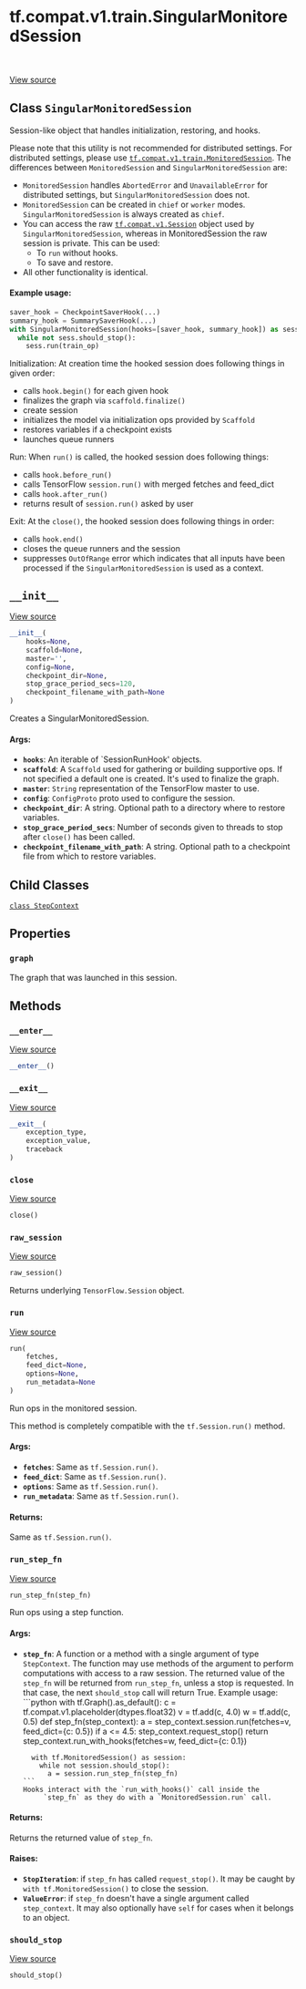 <div itemscope itemtype="http://developers.google.com/ReferenceObject">
<meta itemprop="name" content="tf.compat.v1.train.SingularMonitoredSession" />
<meta itemprop="path" content="Stable" />
<meta itemprop="property" content="StepContext"/>
<meta itemprop="property" content="graph"/>
<meta itemprop="property" content="__enter__"/>
<meta itemprop="property" content="__exit__"/>
<meta itemprop="property" content="__init__"/>
<meta itemprop="property" content="close"/>
<meta itemprop="property" content="raw_session"/>
<meta itemprop="property" content="run"/>
<meta itemprop="property" content="run_step_fn"/>
<meta itemprop="property" content="should_stop"/>
</div>

# tf.compat.v1.train.SingularMonitoredSession

<!-- Insert buttons -->

<table class="tfo-notebook-buttons tfo-api" align="left">
</table>

<a target="_blank" href="/code/stable/tensorflow/python/training/monitored_session.py">View source</a>



## Class `SingularMonitoredSession`

<!-- Start diff -->
Session-like object that handles initialization, restoring, and hooks.



<!-- Placeholder for "Used in" -->

Please note that this utility is not recommended for distributed settings.
For distributed settings, please use <a href="../../../../tf/compat/v1/train/MonitoredSession.md"><code>tf.compat.v1.train.MonitoredSession</code></a>.
The
differences between `MonitoredSession` and `SingularMonitoredSession` are:

* `MonitoredSession` handles `AbortedError` and `UnavailableError` for
  distributed settings, but `SingularMonitoredSession` does not.
* `MonitoredSession` can be created in `chief` or `worker` modes.
  `SingularMonitoredSession` is always created as `chief`.
* You can access the raw <a href="../../../../tf/compat/v1/Session.md"><code>tf.compat.v1.Session</code></a> object used by
  `SingularMonitoredSession`, whereas in MonitoredSession the raw session is
  private. This can be used:
    - To `run` without hooks.
    - To save and restore.
* All other functionality is identical.

#### Example usage:


```python
saver_hook = CheckpointSaverHook(...)
summary_hook = SummarySaverHook(...)
with SingularMonitoredSession(hooks=[saver_hook, summary_hook]) as sess:
  while not sess.should_stop():
    sess.run(train_op)
```

Initialization: At creation time the hooked session does following things
in given order:

* calls `hook.begin()` for each given hook
* finalizes the graph via `scaffold.finalize()`
* create session
* initializes the model via initialization ops provided by `Scaffold`
* restores variables if a checkpoint exists
* launches queue runners

Run: When `run()` is called, the hooked session does following things:

* calls `hook.before_run()`
* calls TensorFlow `session.run()` with merged fetches and feed_dict
* calls `hook.after_run()`
* returns result of `session.run()` asked by user

Exit: At the `close()`, the hooked session does following things in order:

* calls `hook.end()`
* closes the queue runners and the session
* suppresses `OutOfRange` error which indicates that all inputs have been
  processed if the `SingularMonitoredSession` is used as a context.

<h2 id="__init__"><code>__init__</code></h2>

<a target="_blank" href="/code/stable/tensorflow/python/training/monitored_session.py">View source</a>

``` python
__init__(
    hooks=None,
    scaffold=None,
    master='',
    config=None,
    checkpoint_dir=None,
    stop_grace_period_secs=120,
    checkpoint_filename_with_path=None
)
```

Creates a SingularMonitoredSession.


#### Args:


* <b>`hooks`</b>: An iterable of `SessionRunHook' objects.
* <b>`scaffold`</b>: A `Scaffold` used for gathering or building supportive ops. If
  not specified a default one is created. It's used to finalize the graph.
* <b>`master`</b>: `String` representation of the TensorFlow master to use.
* <b>`config`</b>: `ConfigProto` proto used to configure the session.
* <b>`checkpoint_dir`</b>: A string.  Optional path to a directory where to restore
  variables.
* <b>`stop_grace_period_secs`</b>: Number of seconds given to threads to stop after
  `close()` has been called.
* <b>`checkpoint_filename_with_path`</b>: A string. Optional path to a checkpoint
  file from which to restore variables.



## Child Classes
[`class StepContext`](../../../../tf/compat/v1/train/MonitoredSession/StepContext.md)

## Properties

<h3 id="graph"><code>graph</code></h3>

The graph that was launched in this session.




## Methods

<h3 id="__enter__"><code>__enter__</code></h3>

<a target="_blank" href="/code/stable/tensorflow/python/training/monitored_session.py">View source</a>

``` python
__enter__()
```




<h3 id="__exit__"><code>__exit__</code></h3>

<a target="_blank" href="/code/stable/tensorflow/python/training/monitored_session.py">View source</a>

``` python
__exit__(
    exception_type,
    exception_value,
    traceback
)
```




<h3 id="close"><code>close</code></h3>

<a target="_blank" href="/code/stable/tensorflow/python/training/monitored_session.py">View source</a>

``` python
close()
```




<h3 id="raw_session"><code>raw_session</code></h3>

<a target="_blank" href="/code/stable/tensorflow/python/training/monitored_session.py">View source</a>

``` python
raw_session()
```

Returns underlying `TensorFlow.Session` object.


<h3 id="run"><code>run</code></h3>

<a target="_blank" href="/code/stable/tensorflow/python/training/monitored_session.py">View source</a>

``` python
run(
    fetches,
    feed_dict=None,
    options=None,
    run_metadata=None
)
```

Run ops in the monitored session.

This method is completely compatible with the `tf.Session.run()` method.

#### Args:


* <b>`fetches`</b>: Same as `tf.Session.run()`.
* <b>`feed_dict`</b>: Same as `tf.Session.run()`.
* <b>`options`</b>: Same as `tf.Session.run()`.
* <b>`run_metadata`</b>: Same as `tf.Session.run()`.


#### Returns:

Same as `tf.Session.run()`.


<h3 id="run_step_fn"><code>run_step_fn</code></h3>

<a target="_blank" href="/code/stable/tensorflow/python/training/monitored_session.py">View source</a>

``` python
run_step_fn(step_fn)
```

Run ops using a step function.


#### Args:


* <b>`step_fn`</b>: A function or a method with a single argument of type
  `StepContext`.  The function may use methods of the argument to perform
  computations with access to a raw session.  The returned value of the
  `step_fn` will be returned from `run_step_fn`, unless a stop is
  requested.  In that case, the next `should_stop` call will return True.
  Example usage:
      ```python
      with tf.Graph().as_default():
        c = tf.compat.v1.placeholder(dtypes.float32)
        v = tf.add(c, 4.0)
        w = tf.add(c, 0.5)
        def step_fn(step_context):
          a = step_context.session.run(fetches=v, feed_dict={c: 0.5})
          if a <= 4.5:
            step_context.request_stop()
            return step_context.run_with_hooks(fetches=w,
                                               feed_dict={c: 0.1})

        with tf.MonitoredSession() as session:
          while not session.should_stop():
            a = session.run_step_fn(step_fn)
      ```
      Hooks interact with the `run_with_hooks()` call inside the
           `step_fn` as they do with a `MonitoredSession.run` call.


#### Returns:

Returns the returned value of `step_fn`.



#### Raises:


* <b>`StopIteration`</b>: if `step_fn` has called `request_stop()`.  It may be
  caught by `with tf.MonitoredSession()` to close the session.
* <b>`ValueError`</b>: if `step_fn` doesn't have a single argument called
  `step_context`. It may also optionally have `self` for cases when it
  belongs to an object.

<h3 id="should_stop"><code>should_stop</code></h3>

<a target="_blank" href="/code/stable/tensorflow/python/training/monitored_session.py">View source</a>

``` python
should_stop()
```






